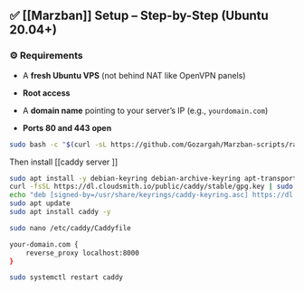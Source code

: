 
## ✅ [[Marzban]] Setup – Step-by-Step (Ubuntu 20.04+)

### ⚙️ Requirements

- A **fresh Ubuntu VPS** (not behind NAT like OpenVPN panels)
    
- **Root access**
    
- A **domain name** pointing to your server’s IP (e.g., `yourdomain.com`)
    
- **Ports 80 and 443 open**


~~~bash
sudo bash -c "$(curl -sL https://github.com/Gozargah/Marzban-scripts/raw/master/marzban.sh)" @ install
~~~
  Then install [[caddy server ]]
~~~bash
sudo apt install -y debian-keyring debian-archive-keyring apt-transport-https  
curl -fsSL https://dl.cloudsmith.io/public/caddy/stable/gpg.key | sudo tee /usr/share/keyrings/caddy-keyring.asc  
echo "deb [signed-by=/usr/share/keyrings/caddy-keyring.asc] https://dl.cloudsmith.io/public/caddy/stable/deb/debian any-version main" | sudo tee /etc/apt/sources.list.d/caddy.list  
sudo apt update  
sudo apt install caddy -y
~~~

~~~bash 
sudo nano /etc/caddy/Caddyfile
~~~

~~~bash
your-domain.com {
    reverse_proxy localhost:8000
}
~~~


~~~bash
sudo systemctl restart caddy
~~~

